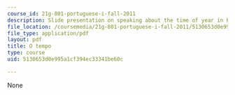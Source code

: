 ```yaml
---
course_id: 21g-801-portuguese-i-fall-2011
description: Slide presentation on speaking about the time of year in Portuguese.
file_location: /coursemedia/21g-801-portuguese-i-fall-2011/5130653d0e995a1cf394ec33341be60c_MIT21G_801F11_O_tempo.pdf
file_type: application/pdf
layout: pdf
title: O tempo
type: course
uid: 5130653d0e995a1cf394ec33341be60c

---
```

None